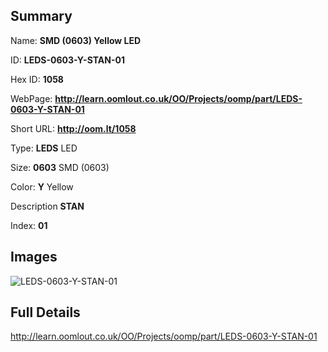 

## Summary
 
Name: __SMD (0603) Yellow LED__

ID: __LEDS-0603-Y-STAN-01__

Hex ID: __1058__

WebPage: __http://learn.oomlout.co.uk/OO/Projects/oomp/part/LEDS-0603-Y-STAN-01__

Short URL: __http://oom.lt/1058__


Type: __LEDS__ LED 

Size: __0603__ SMD (0603) 

Color: __Y__ Yellow 

Description __STAN__  

Index: __01__


## Images
![LEDS-0603-Y-STAN-01](http://oomlout.com/oomp-gen/parts/LEDS-0603-Y-STAN-01/LEDS-0603-Y-STAN-01_420.jpg)



## Full Details

 http://learn.oomlout.co.uk/OO/Projects/oomp/part/LEDS-0603-Y-STAN-01














